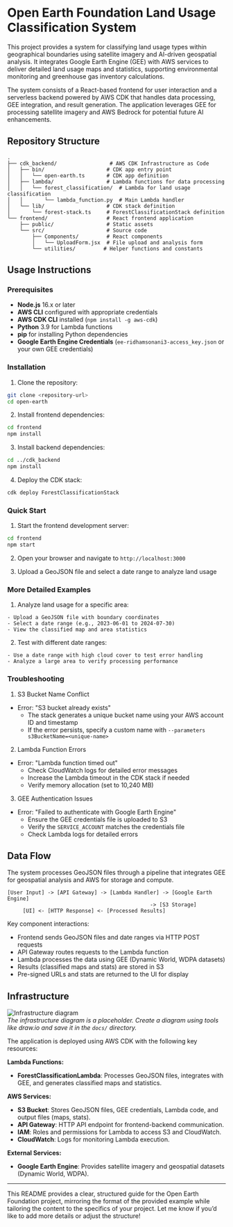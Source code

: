 # Open Earth Foundation Land Usage Classification System

This project provides a system for classifying land usage types within geographical boundaries using satellite imagery and AI-driven geospatial analysis. It integrates Google Earth Engine (GEE) with AWS services to deliver detailed land usage maps and statistics, supporting environmental monitoring and greenhouse gas inventory calculations.

The system consists of a React-based frontend for user interaction and a serverless backend powered by AWS CDK that handles data processing, GEE integration, and result generation. The application leverages GEE for processing satellite imagery and AWS Bedrock for potential future AI enhancements.

## Repository Structure
```
.
├── cdk_backend/                 # AWS CDK Infrastructure as Code
│   ├── bin/                    # CDK app entry point
│   │   └── open-earth.ts       # CDK app definition
│   ├── lambda/                 # Lambda functions for data processing
│   │   └── forest_classification/  # Lambda for land usage classification
│   │       └── lambda_function.py  # Main Lambda handler
│   └── lib/                    # CDK stack definition
│       └── forest-stack.ts     # ForestClassificationStack definition
└── frontend/                   # React frontend application
    ├── public/                 # Static assets
    └── src/                    # Source code
        ├── Components/         # React components
        │   └── UploadForm.jsx  # File upload and analysis form
        └── utilities/         # Helper functions and constants
```

## Usage Instructions
### Prerequisites
- **Node.js** 16.x or later
- **AWS CLI** configured with appropriate credentials
- **AWS CDK CLI** installed (`npm install -g aws-cdk`)
- **Python** 3.9 for Lambda functions
- **pip** for installing Python dependencies
- **Google Earth Engine Credentials** (`ee-ridhamsonani3-access_key.json` or your own GEE credentials)

### Installation

1. Clone the repository:
```bash
git clone <repository-url>
cd open-earth
```

2. Install frontend dependencies:
```bash
cd frontend
npm install
```

3. Install backend dependencies:
```bash
cd ../cdk_backend
npm install
```

4. Deploy the CDK stack:
```bash
cdk deploy ForestClassificationStack
```

### Quick Start
1. Start the frontend development server:
```bash
cd frontend
npm start
```

2. Open your browser and navigate to `http://localhost:3000`

3. Upload a GeoJSON file and select a date range to analyze land usage

### More Detailed Examples
1. Analyze land usage for a specific area:
```
- Upload a GeoJSON file with boundary coordinates
- Select a date range (e.g., 2023-06-01 to 2024-07-30)
- View the classified map and area statistics
```

2. Test with different date ranges:
```
- Use a date range with high cloud cover to test error handling
- Analyze a large area to verify processing performance
```

### Troubleshooting
1. S3 Bucket Name Conflict
- Error: "S3 bucket already exists"
  - The stack generates a unique bucket name using your AWS account ID and timestamp
  - If the error persists, specify a custom name with `--parameters s3BucketName=<unique-name>`

2. Lambda Function Errors
- Error: "Lambda function timed out"
  - Check CloudWatch logs for detailed error messages
  - Increase the Lambda timeout in the CDK stack if needed
  - Verify memory allocation (set to 10,240 MB)

3. GEE Authentication Issues
- Error: "Failed to authenticate with Google Earth Engine"
  - Ensure the GEE credentials file is uploaded to S3
  - Verify the `SERVICE_ACCOUNT` matches the credentials file
  - Check Lambda logs for detailed errors

## Data Flow
The system processes GeoJSON files through a pipeline that integrates GEE for geospatial analysis and AWS for storage and compute.

```
[User Input] -> [API Gateway] -> [Lambda Handler] -> [Google Earth Engine]
                                              -> [S3 Storage]
     [UI] <- [HTTP Response] <- [Processed Results]
```

Key component interactions:
- Frontend sends GeoJSON files and date ranges via HTTP POST requests
- API Gateway routes requests to the Lambda function
- Lambda processes the data using GEE (Dynamic World, WDPA datasets)
- Results (classified maps and stats) are stored in S3
- Pre-signed URLs and stats are returned to the UI for display

## Infrastructure

![Infrastructure diagram](./docs/infra.svg)  
*The infrastructure diagram is a placeholder. Create a diagram using tools like draw.io and save it in the `docs/` directory.*

The application is deployed using AWS CDK with the following key resources:

**Lambda Functions:**
- **ForestClassificationLambda**: Processes GeoJSON files, integrates with GEE, and generates classified maps and statistics.

**AWS Services:**
- **S3 Bucket**: Stores GeoJSON files, GEE credentials, Lambda code, and output files (maps, stats).
- **API Gateway**: HTTP API endpoint for frontend-backend communication.
- **IAM**: Roles and permissions for Lambda to access S3 and CloudWatch.
- **CloudWatch**: Logs for monitoring Lambda execution.

**External Services:**
- **Google Earth Engine**: Provides satellite imagery and geospatial datasets (Dynamic World, WDPA).

---

This README provides a clear, structured guide for the Open Earth Foundation project, mirroring the format of the provided example while tailoring the content to the specifics of your project. Let me know if you’d like to add more details or adjust the structure!
